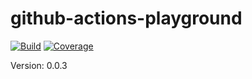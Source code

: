 # github-actions-playground

[![Build](https://github.com/coditory/actions-release-sample/actions/workflows/build.yml/badge.svg)](https://github.com/coditory/actions-release-sample/actions/workflows/build.yml)
[![Coverage](https://codecov.io/gh/coditory/actions-release-sample/branch/master/graph/badge.svg?token=TCVSZBEovQ)](https://codecov.io/gh/coditory/actions-release-sample)

Version: 0.0.3
